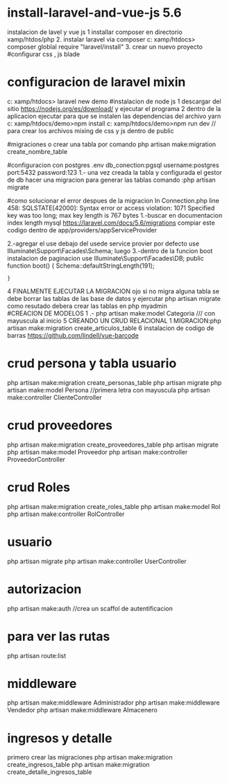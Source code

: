 # install-laravel-and-vue-js 5.6
instalacion de lavel y vue js
1 installar composer en directorio xamp/htdos/php 
2. instalar laravel via composer
   c: xamp/htdocs>   composer globlal require "laravel/install"
3. crear un nuevo proyecto 
#configurar  css , js blade 
# configuracion de laravel mixin 

  c: xamp/htdocs> laravel new  demo
#instalacion de node js 
 1 descargar del sitio https://nodejs.org/es/download/ y ejecutar el programa 
 2 dentro de la aplicacion ejecutar para que se instalen las dependencias del archivo yarn
    c: xamp/htdocs/demo>npm install 
    c: xamp/htdocs/demo>npm run dev   // para crear los archivos mixing de css y js dentro de public
    
 #migraciones o crear una tabla por comando 
 php artisan make:migration create_nombre_table
 
 #configuracion con postgres 
  .env 
  db_conection:pgsql
  username:postgres
  port:5432
  password:123
 1.- una vez creada la tabla y configurada el gestor de db 
 hacer una migracion para generar las tablas
 comando :php artisan migrate
    
#como solucionar el error  despues de la migracion
In Connection.php line 458:
  SQLSTATE[42000]: Syntax error or access violation: 1071 Specified key was too long; max key length is 767 bytes
1.-buscar en documentacion index length mysql
https://laravel.com/docs/5.6/migrations
compiar este codigo dentro de app/providers/appServiceProvider
 
 2.-agregar el use debajo del usede service provier por defecto 
 use Illuminate\Support\Facades\Schema;
 luego
 3.-dentro de la funcion boot 
 instalacion de paginacion
 use Illuminate\Support\Facades\DB;
   public function boot()
    {
        Schema::defaultStringLength(191);

    }
4 FINALMENTE EJECUTAR LA MIGRACION 
   ojo si no migra alguna tabla se debe  borrar las tablas de las base de datos y ejercutar php artisan migrate 
   como resutado debera crear las tablas en php myadmin  
 #CREACION DE MODELOS
1 .- php artisan make:model Categoria   /// con mayuscula al inicio
5 CREANDO UN CRUD RELACIONAL 
   1 MIGRACION:php artisan make:migration create_articulos_table
6 instalacion de codigo de barras 
https://github.com/lindell/vue-barcode
# crud persona y tabla usuario 
php artisan make:migration create_personas_table
php artisan migrate
php artisan make:model Persona   //primera letra con mayuscula
php artisan make:controller ClienteController
# crud proveedores
php artisan make:migration create_proveedores_table
php artisan migrate 
php artisan make:model Proveedor
php artisan make:controller ProveedorController
# crud Roles
php artisan make:migration create_roles_table
php artisan make:model Rol
php artisan make:controller RolController
# usuario
php artisan migrate 
php artisan make:controller UserController
# autorizacion
php artisan make:auth   //crea un scaffol de autentificacion

# para ver las rutas 
php artisan route:list
# middleware
php artisan make:middleware Administrador
php artisan make:middleware Vendedor
php artisan make:middleware Almacenero
# ingresos y detalle 
primero crear las migraciones 
php artisan make:migration create_ingresos_table
php artisan make:migration create_detalle_ingresos_table
